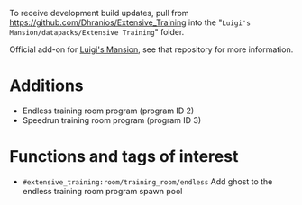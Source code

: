 To receive development build updates, pull from https://github.com/Dhranios/Extensive_Training into the "`Luigi's Mansion/datapacks/Extensive Training`" folder.

Official add-on for [Luigi's Mansion](https://github.com/Dhranios/Luigi-s-Mansion), see that repository for more information.

# Additions
* Endless training room program (program ID 2)
* Speedrun training room program (program ID 3)

# Functions and tags of interest
* `#extensive_training:room/training_room/endless` Add ghost to the endless training room program spawn pool

